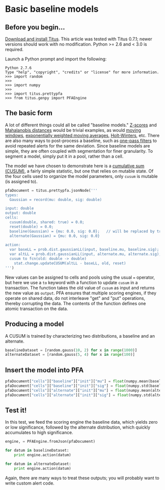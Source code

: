 # Basic baseline models

## Before you begin...

[Download and install Titus](Installation#case-4-you-want-to-install-titus-in-python).  This article was tested with Titus 0.7.1; newer versions should work with no modification.  Python >= 2.6 and < 3.0 is required.

Launch a Python prompt and import the following:

    Python 2.7.6
    Type "help", "copyright", "credits" or "license" for more information.
    >>> import random
    >>> 
    >>> import numpy
    >>> 
    >>> import titus.prettypfa
    >>> from titus.genpy import PFAEngine

## The basic form

A lot of different things could all be called "baseline models." [Z-scores](http://scoringengine.org/docs/library/#fcn:stat.change.zValue) and [Mahalanobis distances](http://scoringengine.org/docs/library/#fcn:model.reg.mahalanobis) would be trivial examples, as would [moving windows](http://scoringengine.org/docs/library/#fcn:stat.sample.updateWindow), [exponentially weighted moving averages](http://scoringengine.org/docs/library/#fcn:stat.sample.updateEWMA), [Holt-Winters](http://scoringengine.org/docs/library/#fcn:stat.sample.updateHoltWinters), etc. There are also many ways to post-process a baseline, such as [one-pass filters](http://scoringengine.org/docs/library/#fcn:stat.change.updateTrigger) to avoid repeated alerts for the same deviation. Since baseline models are simple, they are often coupled with segmentation for finer granularity. To segment a model, simply put it in a pool, rather than a cell.

The model we have chosen to demonstrate here is a [cumulative sum (CUSUM)](https://en.wikipedia.org/wiki/CUSUM), a fairly simple statistic, but one that relies on mutable state. Of the four cells used to organize the model parameters, only `cusum` is mutable (is assigned to).

```python
pfaDocument = titus.prettypfa.jsonNode('''
types:
  Gaussian = record(mu: double, sig: double)

input: double
output: double
cells:
  cusum(double, shared: true) = 0.0;
  reset(double) = 0.0;
  baseline(Gaussian) = {mu: 0.0, sig: 0.0};   // will be replaced by training
  alternate(Gaussian) = {mu: 0.0, sig: 0.0}
  
action:
  var baseLL = prob.dist.gaussianLL(input, baseline.mu, baseline.sig);
  var altLL = prob.dist.gaussianLL(input, alternate.mu, alternate.sig);
  cusum to fcn(old: double -> double)
    stat.change.updateCUSUM(altLL - baseLL, old, reset)
''')
```

New values can be assigned to cells and pools using the usual `=` operator, but here we use a `to` keyword with a function to update `cusum` in a transaction. The function takes the old value of `cusum` as input and returns the new value as `output`. PFA ensures that multiple scoring engines, if they operate on shared data, do not interleave "get" and "put" operations, thereby corrupting the data. The contents of the function defines one atomic transaction on the data.

## Producing a model

A CUSUM is trained by characterizing two distributions, a baseline and an alternate.

```python
baselineDataset = [random.gauss(10, 2) for x in range(1000)]
alternateDataset = [random.gauss(5, 4) for x in range(100)]
```

## Insert the model into PFA

```python
pfaDocument["cells"]["baseline"]["init"]["mu"] = float(numpy.mean(baselineDataset))
pfaDocument["cells"]["baseline"]["init"]["sig"] = float(numpy.std(baselineDataset))
pfaDocument["cells"]["alternate"]["init"]["mu"] = float(numpy.mean(alternateDataset))
pfaDocument["cells"]["alternate"]["init"]["sig"] = float(numpy.std(alternateDataset))
```

## Test it!

In this test, we feed the scoring engine the baseline data, which yields zero or low significance, followed by the alternate distribution, which quickly accumulates to high significance.

```python
engine, = PFAEngine.fromJson(pfaDocument)

for datum in baselineDataset:
    print engine.action(datum)

for datum in alternateDataset:
    print engine.action(datum)
```

Again, there are many ways to treat these outputs; you will probably want to write custom alert code.
